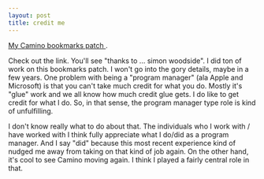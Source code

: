 ```yaml
---
layout: post
title: credit me 
---
```

<p><a href="http://bonsai.mozilla.org/cvsquery.cgi?treeid=default&amp;module=Camino&amp;branch=HEAD&amp;branchtype=match&amp;filetype=match&amp;who=pinkerton%25netscape.com&amp;whotype=match&amp;sortby=Date&amp;hours=2&amp;date=explicit&amp;mindate=10%2F20%2F2003&amp;maxdate=10%2F22%2F2003&amp;cvsroot=%2Fcvsroot">My Camino bookmarks patch </a>. </p><p>Check out the link. You'll see "thanks to ... simon woodside". I did ton of work on this bookmarks patch. I won't go into the gory details, maybe in a few years. One problem with being a "program manager" (ala Apple and Microsoft) is that you can't take much credit for what you do. Mostly it's "glue" work and we all know how much credit glue gets. I do like to get credit for what I do. So, in that sense, the program manager type role is kind of unfulfilling. </p><p>I don't know really what to do about that. The individuals who I work with / have worked with I think fully appreciate what I do/did as a program manager. And I say "did" because this most recent experience kind of nudged me away from taking on that kind of job again. On the other hand, it's cool to see Camino moving again. I think I played a fairly central role in that. </p>
